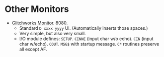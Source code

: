 Other Monitors
==============

- [Glitchworks Monitor]. 8080.
  - Standard `D xxxx yyyy` UI. (Automatically inserts those spaces.)
  - Very simple, but also very small.
  - I/O module defines: `SETUP`. `CINNE` (input char w/o echo). `CIN`
    (input char w/echo). `COUT`. `MSG$` with startup message. `C*` routines
    preserve all except AF.


<!-------------------------------------------------------------------->
[Glitchworks Monitor]: https://drive.google.com/file/d/1Cv0qc5YiCbEKKKHxBq9NGoA_wZAvFhx9/view
